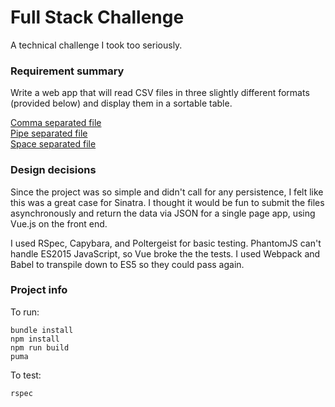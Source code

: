 # Full Stack Challenge

A technical challenge I took too seriously.

### Requirement summary

Write a web app that will read CSV files in three slightly different formats (provided below) and display them in a sortable table.

<a href="https://github.com/philliplongman/fullstack-challenge-ruby/raw/master/spec/fixtures/comma.txt" download>Comma separated file</a></br>
<a href="https://github.com/philliplongman/fullstack-challenge-ruby/raw/master/spec/fixtures/pipe.txt" download>Pipe separated file</a></br>
<a href="https://github.com/philliplongman/fullstack-challenge-ruby/raw/master/spec/fixtures/space.txt" download>Space separated file</a>

### Design decisions

Since the project was so simple and didn't call for any persistence, I felt like this was a great case for Sinatra. I thought it would be fun to submit the files asynchronously and return the data via JSON for a single page app, using Vue.js on the front end.

I used RSpec, Capybara, and Poltergeist for basic testing. PhantomJS can't handle ES2015 JavaScript, so Vue broke the the tests. I used Webpack and Babel to transpile down to ES5 so they could pass again.

### Project info

To run:
```
bundle install
npm install
npm run build
puma
```

To test:
```
rspec
```
